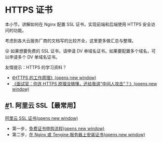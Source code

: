 # HTTPS 证书

本小节，讲解如何在 Nginx 配置 SSL 证书，实现前端和后端使用 HTTPS 安全访问的功能。

考虑到各大云服务厂商的文档写的比较齐全，这里更多做汇总与整理。

😜 如果想要免费的 SSL 证书，请申请 DV 单域名证书。如果要配置多个域名，可以申请多个 DV 单域名证书。

友情提示：HTTPS 的学习资料？

- [《HTTPS 的工作原理》(opens new window)](http://www.iocoder.cn/Fight/How-HTTPS-works/?yudao)
- [《面试官：你连 HTTPS 原理没搞懂，还给我讲“中间人攻击”？》(opens new window)](http://www.iocoder.cn/Fight/Interviewer-You-do-not-understand-how-HTTPS-works-and-you-are-telling-me-about-the-man-in-the-middle-attack/?yudao)

## [#](https://doc.iocoder.cn/https/#_1-阿里云-ssl【最常用】)1. 阿里云 SSL【最常用】

[阿里云 SSL 证书(opens new window)](https://www.aliyun.com/product/cas)

- 第一步，[免费证书申购流程(opens new window)](https://help.aliyun.com/document_detail/205510.html)
- 第二步，[在 Nginx 或 Tengine 服务器上安装证书(opens new window)](https://help.aliyun.com/document_detail/98728.html)